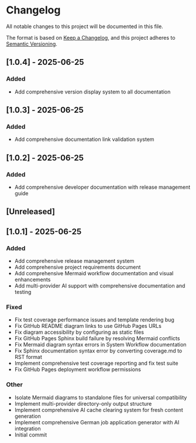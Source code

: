 # Changelog

All notable changes to this project will be documented in this file.

The format is based on [Keep a Changelog](https://keepachangelog.com/en/1.0.0/),
and this project adheres to [Semantic Versioning](https://semver.org/spec/v2.0.0.html).

## [1.0.4] - 2025-06-25

### Added
- Add comprehensive version display system to all documentation

## [1.0.3] - 2025-06-25

### Added
- Add comprehensive documentation link validation system

## [1.0.2] - 2025-06-25

### Added
- Add comprehensive developer documentation with release management guide

## [Unreleased]
## [1.0.1] - 2025-06-25

### Added
- Add comprehensive release management system
- Add comprehensive project requirements document
- Add comprehensive Mermaid workflow documentation and visual enhancements
- Add multi-provider AI support with comprehensive documentation and testing

### Fixed
- Fix test coverage performance issues and template rendering bug
- Fix GitHub README diagram links to use GitHub Pages URLs
- Fix diagram accessibility by configuring as static files
- Fix GitHub Pages Sphinx build failure by resolving Mermaid conflicts
- Fix Mermaid diagram syntax errors in System Workflow documentation
- Fix Sphinx documentation syntax error by converting coverage.md to RST format
- Implement comprehensive test coverage reporting and fix test suite
- Fix GitHub Pages deployment workflow permissions

### Other
- Isolate Mermaid diagrams to standalone files for universal compatibility
- Implement multi-provider directory-only output structure
- Implement comprehensive AI cache clearing system for fresh content generation
- Implement comprehensive German job application generator with AI integration
- Initial commit
